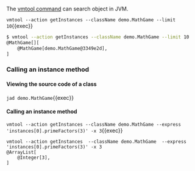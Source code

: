 The [vmtool command](https://arthas.aliyun.com/en/doc/vmtool.html) can search object in JVM.

`vmtool --action getInstances --className demo.MathGame --limit 10`{{exec}}

```bash
$ vmtool --action getInstances --className demo.MathGame --limit 10
@MathGame[][
    @MathGame[demo.MathGame@3349e2d],
]
```

### Calling an instance method

#### Viewing the source code of a class

`jad demo.MathGame`{{exec}}

#### Calling an instance method

`vmtool --action getInstances --className demo.MathGame --express 'instances[0].primeFactors(3)' -x 3`{{exec}}

```
vmtool --action getInstances  --className demo.MathGame  --express 'instances[0].primeFactors(3)' -x 3
@ArrayList[
    @Integer[3],
]
```

